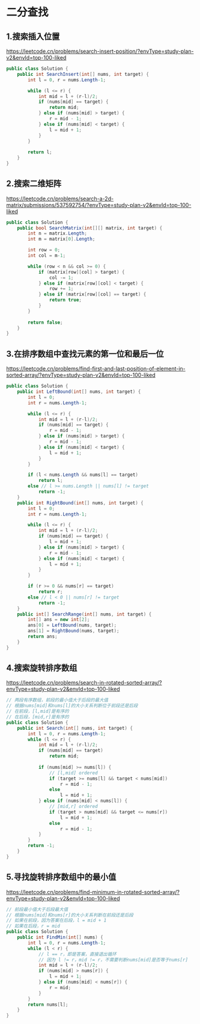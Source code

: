 # 二分查找

## 1.搜索插入位置
https://leetcode.cn/problems/search-insert-position/?envType=study-plan-v2&envId=top-100-liked
```c#
public class Solution {
    public int SearchInsert(int[] nums, int target) {
        int l = 0, r = nums.Length-1;

        while (l <= r) {
            int mid = l + (r-l)/2;
            if (nums[mid] == target) {
                return mid;
            } else if (nums[mid] > target) {
                r = mid - 1;
            } else if (nums[mid] < target) {
                l = mid + 1;
            }
        }
        
        return l;
    }
}
```

## 2.搜索二维矩阵
https://leetcode.cn/problems/search-a-2d-matrix/submissions/537592754/?envType=study-plan-v2&envId=top-100-liked
```c#
public class Solution {
    public bool SearchMatrix(int[][] matrix, int target) {
        int n = matrix.Length;
        int m = matrix[0].Length;

        int row = 0;
        int col = m-1;

        while (row < n && col >= 0) {
            if (matrix[row][col] > target) {
                col -= 1;
            } else if (matrix[row][col] < target) {
                row += 1;
            } else if (matrix[row][col] == target) {
                return true;
            }
        }
        
        return false;
    }
}
```

## 3.在排序数组中查找元素的第一位和最后一位
https://leetcode.cn/problems/find-first-and-last-position-of-element-in-sorted-array/?envType=study-plan-v2&envId=top-100-liked
```c#
public class Solution {
    public int LeftBound(int[] nums, int target) {
        int l = 0;
        int r = nums.Length-1;

        while (l <= r) {
            int mid = l + (r-l)/2;
            if (nums[mid] == target) {
                r = mid - 1;
            } else if (nums[mid] > target) {
                r = mid - 1;
            } else if (nums[mid] < target) {
                l = mid + 1;
            }
        }

        if (l < nums.Length && nums[l] == target)
            return l;
        else // l >= nums.Length || nums[l] != target
            return -1;
    }
    public int RightBound(int[] nums, int target) {
        int l = 0;
        int r = nums.Length-1;

        while (l <= r) {
            int mid = l + (r-l)/2;
            if (nums[mid] == target) {
                l = mid + 1;
            } else if (nums[mid] > target) {
                r = mid - 1;
            } else if (nums[mid] < target) {
                l = mid + 1;
            }
        }

        if (r >= 0 && nums[r] == target)
            return r;
        else // l < 0 || nums[r] != target
            return -1;
    }
    public int[] SearchRange(int[] nums, int target) {
        int[] ans = new int[2];
        ans[0] = LeftBound(nums, target);
        ans[1] = RightBound(nums, target);
        return ans;
    }
}
```

## 4.搜索旋转排序数组
https://leetcode.cn/problems/search-in-rotated-sorted-array/?envType=study-plan-v2&envId=top-100-liked
```c#
// 两段有序数组，前段的最小值大于后段的最大值
// 根据nums[mid]和nums[l]的大小关系判断位于前段还是后段
// 在前段，[l,mid]是有序的
// 在后段，[mid,r]是有序的
public class Solution {
    public int Search(int[] nums, int target) {
        int l = 0, r = nums.Length-1;
        while (l <= r) {
            int mid = l + (r-l)/2;
            if (nums[mid] == target)
                return mid;
            
            if (nums[mid] >= nums[l]) {
                // [l,mid] ordered
                if (target >= nums[l] && target < nums[mid])
                    r = mid - 1;
                else
                    l = mid + 1;
            } else if (nums[mid] < nums[l]) {
                // [mid,r] ordered
                if (target > nums[mid] && target <= nums[r])
                    l = mid + 1;
                else
                    r = mid - 1;
            }
        }
        return -1;
    }
}
```

## 5.寻找旋转排序数组中的最小值
https://leetcode.cn/problems/find-minimum-in-rotated-sorted-array/?envType=study-plan-v2&envId=top-100-liked
```c#
// 前段最小值大于后段最大值
// 根据nums[mid]和nums[r]的大小关系判断在前段还是后段
// 如果在前段，因为答案在后段，l = mid + 1
// 如果在后段，r = mid
public class Solution {
    public int FindMin(int[] nums) {
        int l = 0, r = nums.Length-1;
        while (l < r) {
            // l == r，即是答案，直接退出循环
            // 因为 l != r，mid != r，不需要判断nums[mid]是否等于nums[r]
            int mid = l + (r-l)/2;
            if (nums[mid] > nums[r]) {
                l = mid + 1;
            } else if (nums[mid] < nums[r]) {
                r = mid;
            }
        }
        return nums[l];
    }
}
```


